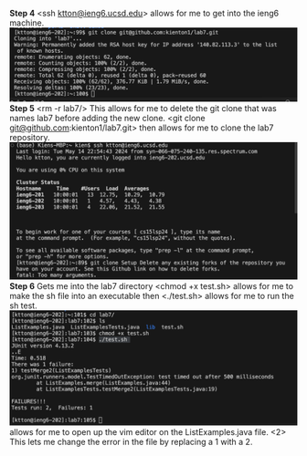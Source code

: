 **Step 4**
<ssh ktton@ieng6.ucsd.edu> <enter> allows for me to get into the ieng6 machine.
![Image](CSE15l-1.png)
**Step 5**
<pwd> <cd> <rm -r lab7/> <enter> <y> <enter> <y> <enter> This allows for me to delete the git clone that was names lab7 before adding the new clone. <git clone git@github.com:kienton1/lab7.git><enter> then allows for me to clone the lab7 repository.
![Image](CSE15l-2.png)
**Step 6**
<cd lab7/><enter> Gets me into the lab7 directory <chmod +x test.sh><enter> allows for me to make the sh file into an executable then <./test.sh><enter> allows for me to run the sh test.
![Image](CSE15l-3.png)
<vim ListExamples.java><enter> allows for me to open up the vim editor on the ListExamples.java file. <up><up><up><right><right><right><right><right><right><right><right><right><r><2> This lets me change the error in the file by replacing a 1 with a 2.
